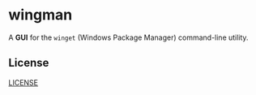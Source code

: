 # wingman
A **GUI** for the `winget` (Windows Package Manager) command-line utility.

## License
[LICENSE](LICENSE)
